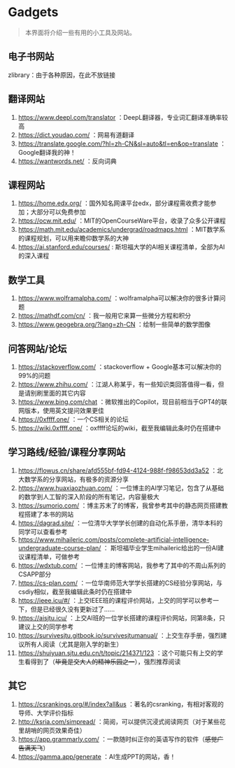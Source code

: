 # Gadgets

> 本界面将介绍一些有用的小工具及网站。

## 电子书网站

zlibrary：由于各种原因，在此不放链接

## 翻译网站

1. <https://www.deepl.com/translator> ：DeepL翻译器，专业词汇翻译准确率较高
2. <https://dict.youdao.com/> ：网易有道翻译
3. <https://translate.google.com/?hl=zh-CN&sl=auto&tl=en&op=translate> ：Google翻译我的神！
4. <https://wantwords.net/> ：反向词典

## 课程网站

1. <https://home.edx.org/> ：国外知名网课平台edx，部分课程需收费才能参加；大部分可以免费参加
2. <https://ocw.mit.edu/> ：MIT的OpenCourseWare平台，收录了众多公开课程
3. <https://math.mit.edu/academics/undergrad/roadmaps.html> ：MIT数学系的课程规划，可以用来瞻仰数学系的大神
4. <https://ai.stanford.edu/courses/> : 斯坦福大学的AI相关课程清单，全部为AI的深入课程

## 数学工具

1. <https://www.wolframalpha.com/> ：wolframalpha可以解决你的很多计算问题
2. <https://mathdf.com/cn/> ：我一般用它来算一些微分方程和积分
3. <https://www.geogebra.org/?lang=zh-CN> ：绘制一些简单的数学图像

## 问答网站/论坛

1. <https://stackoverflow.com/> ：stackoverflow + Google基本可以解决你的99%的问题
2. <https://www.zhihu.com/> ：江湖人称某乎，有一些知识类回答值得一看，但是请别刷里面的其它内容
3. <https://www.bing.com/chat> ：微软推出的Copilot，现目前相当于GPT4的联网版本，使用英文提问效果更佳
4. <https://0xffff.one/> ：一个CS相关的论坛
5. <https://wiki.0xffff.one/> ：oxffff论坛的wiki，截至我编辑此条时仍在搭建中


## 学习路线/经验/课程分享网站

1. <https://flowus.cn/share/afd555bf-fd94-4124-988f-f98653dd3a52> ：北大数学系的分享网站，有极多的资源分享
2. <https://www.huaxiaozhuan.com/> ：一位博主的AI学习笔记，包含了从基础的数学到人工智的深入阶段的所有笔记，内容量极大
3. <https://sumorio.com/> ：博主苏末了的博客，我曾参考其中的静态网页搭建教程搭建了本书的网站
4. <https://dagrad.site/> ：一位清华大学学长创建的自动化系手册，清华本科的同学可以查看参考
5. <https://www.mihaileric.com/posts/complete-artificial-intelligence-undergraduate-course-plan/> ： 斯坦福毕业学生mihaileric给出的一份AI建议课程清单，可做参考
6. <https://wdxtub.com/> ：一位博主的博客网站，我参考了其中的不周山系列的CSAPP部分
7. <https://cs-plan.com/> ：一位华南师范大学学长搭建的CS经验分享网站，与csdiy相似，截至我编辑此条时仍在搭建中
8. <https://ieee.icu/#/> ：上交IEEE班的课程评价网站，上交的同学可以参考一下，但是已经很久没有更新过了……
9. <https://aisjtu.icu/> ：上交AI班的一位学长搭建的课程评价网站，同第8条，只建议上交的同学参考
10. <https://survivesjtu.gitbook.io/survivesjtumanual/> ：上交生存手册，强烈建议所有人阅读（尤其是刚入学的新生）
11. <https://shuiyuan.sjtu.edu.cn/t/topic/214371/123> ：这个可能只有上交的学生看得到了（<del>毕竟是交大人的精神乐园之一</del>），强烈推荐阅读

## 其它

1. <https://csrankings.org/#/index?all&us> ：著名的csranking，有相对客观的导师、大学评价指标
2. <http://ksria.com/simpread/> ：简阅，可以提供沉浸式阅读网页（对于某些花里胡哨的网页效果奇佳）
3. <https://app.grammarly.com/> ：一款随时纠正你的英语写作的软件（<del>感觉广告满天飞</del>）
4. <https://gamma.app/generate> ：AI生成PPT的网站，香！
